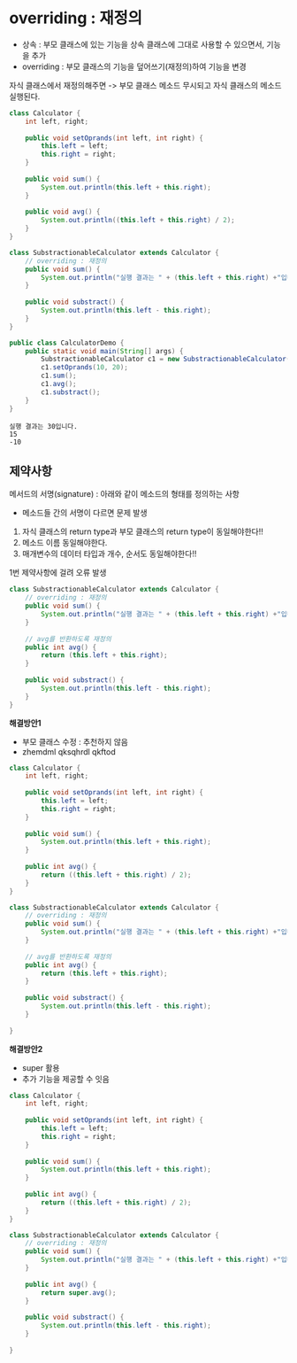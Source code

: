 # overriding : 재정의
- 상속 : 부모 클래스에 있는 기능을 상속 클래스에 그대로 사용할 수 있으면서, 기능을 추가
- overriding : 부모 클래스의 기능을 덮어쓰기(재정의)하여 기능을 변경

자식 클래스에서 재정의해주면 -> 부모 클래스 메소드 무시되고 자식 클래스의 메소드 실행된다.
```java
class Calculator {
    int left, right;
 
    public void setOprands(int left, int right) {
        this.left = left;
        this.right = right;
    }
 
    public void sum() {
        System.out.println(this.left + this.right);
    }
 
    public void avg() {
        System.out.println((this.left + this.right) / 2);
    }
}

class SubstractionableCalculator extends Calculator {
	// overriding : 재정의
	public void sum() {
		System.out.println("실행 결과는 " + (this.left + this.right) +"입니다.");
	}
	
	public void substract() {
		System.out.println(this.left - this.right);
	}
}

public class CalculatorDemo {
	public static void main(String[] args) {
		SubstractionableCalculator c1 = new SubstractionableCalculator();
		c1.setOprands(10, 20);
		c1.sum();
		c1.avg();
		c1.substract();
	}
}
```
```
실행 결과는 30입니다.
15
-10
```

## 제약사항
메서드의 서명(signature) : 아래와 같이 메소드의 형태를 정의하는 사항
- 메소드들 간의 서명이 다르면 문제 발생
1. 자식 클래스의 return type과 부모 클래스의 return type이 동일해야한다!!
2. 메소드 이름 동일해야한다.
3. 매개변수의 데이터 타입과 개수, 순서도 동일해야한다!!

1번 제약사항에 걸려 오류 발생
```java
class SubstractionableCalculator extends Calculator {
	// overriding : 재정의
	public void sum() {
		System.out.println("실행 결과는 " + (this.left + this.right) +"입니다.");
	}
	
	// avg를 반환하도록 재정의
	public int avg() {
		return (this.left + this.right);
	}
	
	public void substract() {
		System.out.println(this.left - this.right);
	}
}
```

**해결방안1**  
- 부모 클래스 수정 : 추천하지 않음
- zhemdml qksqhrdl qkftod
```java
class Calculator {
    int left, right;
 
    public void setOprands(int left, int right) {
        this.left = left;
        this.right = right;
    }
 
    public void sum() {
        System.out.println(this.left + this.right);
    }
 
    public int avg() {
        return ((this.left + this.right) / 2);
    }
}

class SubstractionableCalculator extends Calculator {
	// overriding : 재정의
	public void sum() {
		System.out.println("실행 결과는 " + (this.left + this.right) +"입니다.");
	}
	
	// avg를 반환하도록 재정의
	public int avg() {
		return (this.left + this.right);
	}
	
	public void substract() {
		System.out.println(this.left - this.right);
	}
	
}
```

**해결방안2**
- super 활용
- 추가 기능을 제공할 수 잇음
```java
class Calculator {
    int left, right;
 
    public void setOprands(int left, int right) {
        this.left = left;
        this.right = right;
    }
 
    public void sum() {
        System.out.println(this.left + this.right);
    }
 
    public int avg() {
    	return ((this.left + this.right) / 2);
    }
}

class SubstractionableCalculator extends Calculator {
	// overriding : 재정의
	public void sum() {
		System.out.println("실행 결과는 " + (this.left + this.right) +"입니다.");
	}
	
	public int avg() {
		return super.avg();
	}
	
	public void substract() {
		System.out.println(this.left - this.right);
	}
	
}
```
